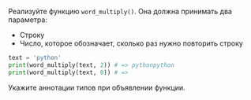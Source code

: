 
Реализуйте функцию `word_multiply()`. Она должна принимать два параметра:

* Строку
* Число, которое обозначает, сколько раз нужно повторить строку

```python
text = 'python'
print(word_multiply(text, 2)) # => pythonpython
print(word_multiply(text, 0)) # => 
```

Укажите аннотации типов при объявлении функции.
